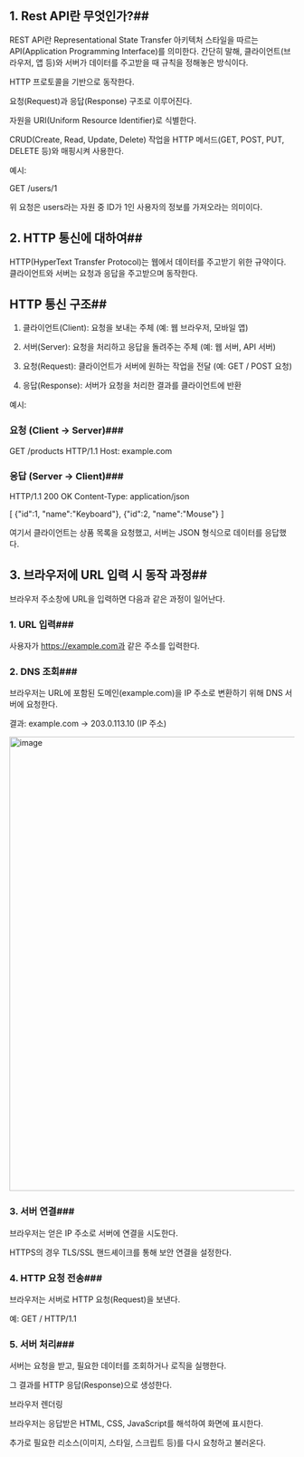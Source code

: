 ## 1. Rest API란 무엇인가?##

REST API란 Representational State Transfer 아키텍처 스타일을 따르는 API(Application Programming Interface)를 의미한다.
간단히 말해, 클라이언트(브라우저, 앱 등)와 서버가 데이터를 주고받을 때 규칙을 정해놓은 방식이다.

HTTP 프로토콜을 기반으로 동작한다.

요청(Request)과 응답(Response) 구조로 이루어진다.

자원을 URI(Uniform Resource Identifier)로 식별한다.

CRUD(Create, Read, Update, Delete) 작업을 HTTP 메서드(GET, POST, PUT, DELETE 등)와 매핑시켜 사용한다.

예시:

GET /users/1

위 요청은 users라는 자원 중 ID가 1인 사용자의 정보를 가져오라는 의미이다.

## 2. HTTP 통신에 대하여##

HTTP(HyperText Transfer Protocol)는 웹에서 데이터를 주고받기 위한 규약이다.
클라이언트와 서버는 요청과 응답을 주고받으며 동작한다.

## HTTP 통신 구조##

1. 클라이언트(Client): 요청을 보내는 주체 (예: 웹 브라우저, 모바일 앱)

2. 서버(Server): 요청을 처리하고 응답을 돌려주는 주체 (예: 웹 서버, API 서버)

3. 요청(Request): 클라이언트가 서버에 원하는 작업을 전달 (예: GET / POST 요청)

4. 응답(Response): 서버가 요청을 처리한 결과를 클라이언트에 반환

예시:

### 요청 (Client → Server)###
GET /products HTTP/1.1
Host: example.com

### 응답 (Server → Client)###
HTTP/1.1 200 OK
Content-Type: application/json

[
  {"id":1, "name":"Keyboard"},
  {"id":2, "name":"Mouse"}
]

여기서 클라이언트는 상품 목록을 요청했고, 서버는 JSON 형식으로 데이터를 응답했다.

## 3. 브라우저에 URL 입력 시 동작 과정##

브라우저 주소창에 URL을 입력하면 다음과 같은 과정이 일어난다.

### 1. URL 입력###

사용자가 https://example.com과 같은 주소를 입력한다.

### 2. DNS 조회###

브라우저는 URL에 포함된 도메인(example.com)을 IP 주소로 변환하기 위해 DNS 서버에 요청한다.

결과: example.com → 203.0.113.10 (IP 주소)

<img width="1280" height="802" alt="image" src="https://github.com/user-attachments/assets/2e4d70d5-9af5-4855-979c-c4987f217eff" />


### 3. 서버 연결###

브라우저는 얻은 IP 주소로 서버에 연결을 시도한다.

HTTPS의 경우 TLS/SSL 핸드셰이크를 통해 보안 연결을 설정한다.

### 4. HTTP 요청 전송###

브라우저는 서버로 HTTP 요청(Request)을 보낸다.

예: GET / HTTP/1.1

### 5. 서버 처리###

서버는 요청을 받고, 필요한 데이터를 조회하거나 로직을 실행한다.

그 결과를 HTTP 응답(Response)으로 생성한다.

브라우저 렌더링

브라우저는 응답받은 HTML, CSS, JavaScript를 해석하여 화면에 표시한다.

추가로 필요한 리소스(이미지, 스타일, 스크립트 등)를 다시 요청하고 불러온다.
